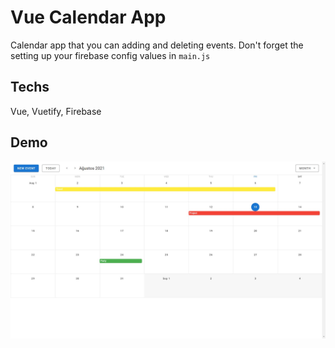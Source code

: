 # Vue Calendar App
Calendar app that you can adding and deleting events.
Don't forget the setting up your firebase config values in `main.js`
## Techs
Vue, Vuetify, Firebase



## Demo
![](./src/assets/events.jpg)
